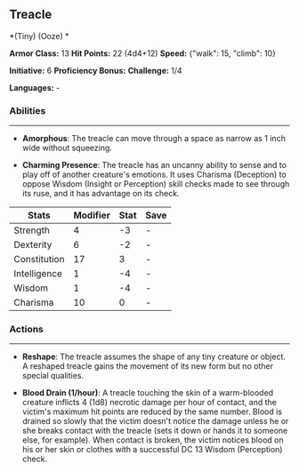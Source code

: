 ## Treacle
*(Tiny) (Ooze) *

**Armor Class:** 13
**Hit Points:** 22 (4d4+12)
**Speed:** {"walk": 15, "climb": 10}

**Initiative:** 6
**Proficiency Bonus:**
**Challenge:** 1/4

**Languages:** -

### Abilities
 --- 
- **Amorphous**: The treacle can move through a space as narrow as 1 inch wide without squeezing.

- **Charming Presence**: The treacle has an uncanny ability to sense and to play off of another creature's emotions. It uses Charisma (Deception) to oppose Wisdom (Insight or Perception) skill checks made to see through its ruse, and it has advantage on its check.



| Stats | Modifier | Stat | Save
| ---- | ---- | ---- | ---- |
| Strength | 4 | -3 | - |
| Dexterity | 6 | -2 | - |
| Constitution | 17 | 3 | - |
| Intelligence | 1 | -4 | - |
| Wisdom | 1 | -4 | - |
| Charisma | 10 | 0 | - |

### Actions
 --- 
- **Reshape**: The treacle assumes the shape of any tiny creature or object. A reshaped treacle gains the movement of its new form but no other special qualities.

- **Blood Drain (1/hour)**: A treacle touching the skin of a warm-blooded creature inflicts 4 (1d8) necrotic damage per hour of contact, and the victim's maximum hit points are reduced by the same number. Blood is drained so slowly that the victim doesn't notice the damage unless he or she breaks contact with the treacle (sets it down or hands it to someone else, for example). When contact is broken, the victim notices blood on his or her skin or clothes with a successful DC 13 Wisdom (Perception) check.

